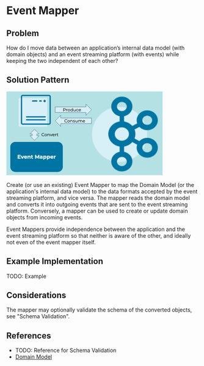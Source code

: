 # Event Mapper

## Problem
How do I move data between an application’s internal data model (with domain objects) and an event streaming platform (with events) while keeping the two independent of each other?

## Solution Pattern
![event-mapper](img/event-mapper.png)

Create (or use an existing) Event Mapper to map the Domain Model (or the application's internal data model) to the data formats accepted by the event streaming platform, and vice versa. The mapper reads the domain model and converts it into outgoing events that are sent to the event streaming platform. Conversely, a mapper can be used to create or update domain objects from incoming events.

Event Mappers provide independence between the application and the event streaming platform so that neither is aware of the other, and ideally not even of the event mapper itself.


## Example Implementation
TODO: Example

## Considerations
The mapper may optionally validate the schema of the converted objects, see "Schema Validation".

## References
* TODO: Reference for Schema Validation 
* [Domain Model](https://en.wikipedia.org/wiki/Domain_model)
